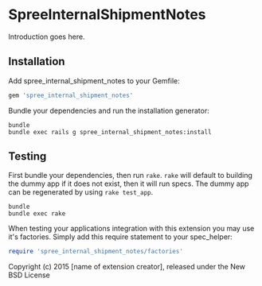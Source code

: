 SpreeInternalShipmentNotes
==========================

Introduction goes here.

Installation
------------

Add spree_internal_shipment_notes to your Gemfile:

```ruby
gem 'spree_internal_shipment_notes'
```

Bundle your dependencies and run the installation generator:

```shell
bundle
bundle exec rails g spree_internal_shipment_notes:install
```

Testing
-------

First bundle your dependencies, then run `rake`. `rake` will default to building the dummy app if it does not exist, then it will run specs. The dummy app can be regenerated by using `rake test_app`.

```shell
bundle
bundle exec rake
```

When testing your applications integration with this extension you may use it's factories.
Simply add this require statement to your spec_helper:

```ruby
require 'spree_internal_shipment_notes/factories'
```

Copyright (c) 2015 [name of extension creator], released under the New BSD License
